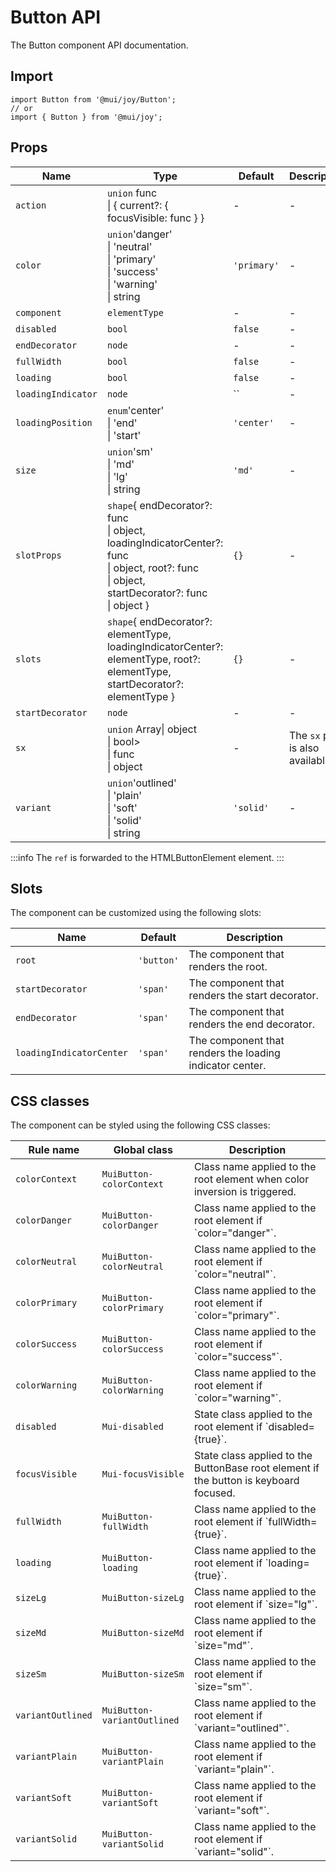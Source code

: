 # Button API

The Button component API documentation.

## Import

```
import Button from '@mui/joy/Button';
// or
import { Button } from '@mui/joy';
```

## Props

| Name | Type | Default | Description |
| --- | --- | --- | --- |
| `action` | `union` func<br>\| { current?: { focusVisible: func } } | - | - |
| `color` | `union`'danger'<br>\| 'neutral'<br>\| 'primary'<br>\| 'success'<br>\| 'warning'<br>\| string | `'primary'` | - |
| `component` | `elementType` | - | - |
| `disabled` | `bool` | `false` | - |
| `endDecorator` | `node` | - | - |
| `fullWidth` | `bool` | `false` | - |
| `loading` | `bool` | `false` | - |
| `loadingIndicator` | `node` | `` | - |
| `loadingPosition` | `enum`'center'<br>\| 'end'<br>\| 'start' | `'center'` | - |
| `size` | `union`'sm'<br>\| 'md'<br>\| 'lg'<br>\| string | `'md'` | - |
| `slotProps` | `shape`{ endDecorator?: func<br>\| object, loadingIndicatorCenter?: func<br>\| object, root?: func<br>\| object, startDecorator?: func<br>\| object } | `{}` | - |
| `slots` | `shape`{ endDecorator?: elementType, loadingIndicatorCenter?: elementType, root?: elementType, startDecorator?: elementType } | `{}` | - |
| `startDecorator` | `node` | - | - |
| `sx` | `union` Array\| object<br>\| bool><br>\| func<br>\| object | - | The `sx` prop is also available. |
| `variant` | `union`'outlined'<br>\| 'plain'<br>\| 'soft'<br>\| 'solid'<br>\| string | `'solid'` | - |

:::info
The `ref` is forwarded to the HTMLButtonElement element.
:::

## Slots

The component can be customized using the following slots:

| Name | Default | Description |
| --- | --- | --- |
| `root` | `'button'` | The component that renders the root. |
| `startDecorator` | `'span'` | The component that renders the start decorator. |
| `endDecorator` | `'span'` | The component that renders the end decorator. |
| `loadingIndicatorCenter` | `'span'` | The component that renders the loading indicator center. |

## CSS classes

The component can be styled using the following CSS classes:

| Rule name | Global class | Description |
| --- | --- | --- |
| `colorContext` | `MuiButton-colorContext` | Class name applied to the root element when color inversion is triggered. |
| `colorDanger` | `MuiButton-colorDanger` | Class name applied to the root element if \`color="danger"\`. |
| `colorNeutral` | `MuiButton-colorNeutral` | Class name applied to the root element if \`color="neutral"\`. |
| `colorPrimary` | `MuiButton-colorPrimary` | Class name applied to the root element if \`color="primary"\`. |
| `colorSuccess` | `MuiButton-colorSuccess` | Class name applied to the root element if \`color="success"\`. |
| `colorWarning` | `MuiButton-colorWarning` | Class name applied to the root element if \`color="warning"\`. |
| `disabled` | `Mui-disabled` | State class applied to the root element if \`disabled={true}\`. |
| `focusVisible` | `Mui-focusVisible` | State class applied to the ButtonBase root element if the button is keyboard focused. |
| `fullWidth` | `MuiButton-fullWidth` | Class name applied to the root element if \`fullWidth={true}\`. |
| `loading` | `MuiButton-loading` | Class name applied to the root element if \`loading={true}\`. |
| `sizeLg` | `MuiButton-sizeLg` | Class name applied to the root element if \`size="lg"\`. |
| `sizeMd` | `MuiButton-sizeMd` | Class name applied to the root element if \`size="md"\`. |
| `sizeSm` | `MuiButton-sizeSm` | Class name applied to the root element if \`size="sm"\`. |
| `variantOutlined` | `MuiButton-variantOutlined` | Class name applied to the root element if \`variant="outlined"\`. |
| `variantPlain` | `MuiButton-variantPlain` | Class name applied to the root element if \`variant="plain"\`. |
| `variantSoft` | `MuiButton-variantSoft` | Class name applied to the root element if \`variant="soft"\`. |
| `variantSolid` | `MuiButton-variantSolid` | Class name applied to the root element if \`variant="solid"\`. |